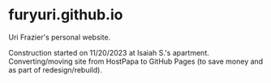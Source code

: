 # furyuri.github.io
Uri Frazier's personal website.

Construction started on 11/20/2023 at Isaiah S.'s apartment.
Converting/moving site from HostPapa to GitHub Pages (to save money and as part of redesign/rebuild).
